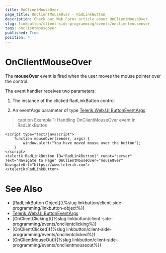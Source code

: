 ```yaml
---
title: OnClientMouseOver
page_title: OnClientMouseOver - RadLinkButton
description: Check our Web Forms article about OnClientMouseOver.
slug: linkbutton/client-side-programming/events/onclientmouseover
tags: onclientmouseover
published: True
position: 4
---
```


# OnClientMouseOver

The **mouseOver** event is fired when the user moves the mouse pointer over the control.

The event handler receives two parameters:

1. The instance of the clicked RadLinkButton control

1. An eventArgs parameter of type [Telerik.Web.UI.ButtonEventArgs](https://docs.telerik.com/devtools/aspnet-ajax/api/client/args/Telerik.Web.UI.ButtonEventArgs).

>caption Example 1: Handling OnClientMouseOver event in RadLinkButton.

````ASP.NET
<script type="text/javascript">
	function mouseOver(sender, args) {
		window.alert("You have moved mouse over the button");
	}
</script>
<telerik:RadLinkButton ID="RadLinkButton1" runat="server" Text="Navigate to Page" OnClientMouseOver="mouseOver" NavigateUrl="https://www.telerik.com">
</telerik:RadLinkButton>
````

# See Also

 * [RadLinkButton Object]({%slug linkbutton/client-side-programming/linkbutton-object%})
 * [Telerik.Web.UI.ButtonEventArgs](https://docs.telerik.com/devtools/aspnet-ajax/api/client/args/Telerik.Web.UI.ButtonEventArgs)
 * [OnClientClicking]({%slug linkbutton/client-side-programming/events/onclientclicking%})
 * [OnClientClicked]({%slug linkbutton/client-side-programming/events/onclientclicked%})
 * [OnClientMouseOut]({%slug linkbutton/client-side-programming/events/onclientmouseout%})
